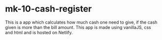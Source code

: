 # mk-10-cash-register
This is a app which calculates how much cash one need to give, if the cash given
is more than the bill amount. This app is made using vanillaJS, css and html and is
hosted on Netlify.  
